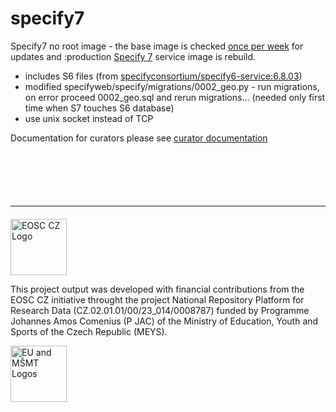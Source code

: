 # specify7
Specify7 no root image - the base image is checked [once per week](.github/dependabot.yml#L6) for updates and :production [Specify 7](https://github.com/specify/specify7) service image is rebuild.

* includes S6 files (from [specifyconsortium/specify6-service:6.8.03](https://hub.docker.com/r/specifyconsortium/specify6-service))
* modified specifyweb/specify/migrations/0002_geo.py - run migrations, on error proceed 0002_geo.sql and rerun migrations... (needed only first time when S7 touches S6 database)  
* use unix socket instead of TCP


Documentation for curators please see [curator documentation](https://github.com/biodiversity-cz/specify7/wiki)

[//]: # (obligatory branding for EOSC.CZ)
<hr style="margin-top: 100px; margin-bottom: 20px">

<p style="text-align: left"> <img src="https://webcentrum.muni.cz/media/3831863/seda_eosc.png" alt="EOSC CZ Logo" height="90"> </p>
This project output was developed with financial contributions from the EOSC CZ initiative throught the project National Repository Platform for Research Data (CZ.02.01.01/00/23_014/0008787) funded by Programme Johannes Amos Comenius (P JAC) of the Ministry of Education, Youth and Sports of the Czech Republic (MEYS).

<p style="text-align: left"> <img src="https://webcentrum.muni.cz/media/3832168/seda_eu-msmt_eng.png" alt="EU and MŠMT Logos" height="90"> </p>
